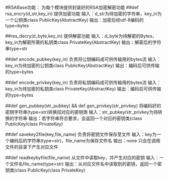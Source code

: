 #RSABase功能：
    为每个模块提供封装好的RSA加密解密功能
##def rsa_encry(d_str,key_in) 
    提供加密功能
    输入：d_str为待加密的字符串，key_in为一个公钥类class PublicKey(AbstractKey)
    输出：加密后经utf-8编码的type=bytes

##res_decry(d_byte,key_in)
    提供解密功能
    输入：d_byte为待解密的Bytes，key_in为解密所需的私钥类class PrivateKey(AbstractKey)
    输出：解密后的字符串type=str

##def encode_pubkey(key_in)
    负责将公钥编码成可供传输用的bytes流
    输入：key_in为待加密的公钥类class PublicKey(AbstractKey)
    输出：编码后可供传输的type=bytes
    
##def encode_privkey(key_in)
    负责将私钥编码成可供传输用的bytes流
    输入：key_in为待加密的私钥类class PrivateKey(AbstractKey)
    输出：编码后可供传输的type=bytes

##def gen_pubkey(str_pubkey) && def gen_privkey(str_privkey)
    将编码好的密钥字符串(type=str)转换回对应的密钥类
    输入：str_pubkey/str_privkey为待转换的字符串
    输出：若字符串符合要求，会返回一个对应的密钥类(class PublicKey/class PrivateKey)
    
##def savekey2file(key,file_name)
    负责将密钥文件保存至文件
    输入：key为一个编码后的字符串(type=str)，file_name为保存文件名
    输出：none 只会在调用文件的目录下产生对应文件
    
##def readkeybyfile(file_name)
    从文件中读取key，并产生对应的密钥
    输入：一个文件名file_name(type=str)
    输出：从对应文件名中读取到的密钥，返回一个密钥类(class PublicKey/class PrivateKey)